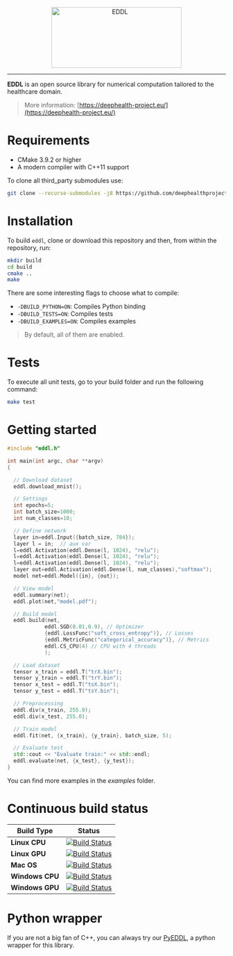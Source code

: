 <div align="center">
  <img src="https://raw.githubusercontent.com/salvacarrion/salvacarrion.github.io/master/assets/hot-linking/logo-eddl.png" alt="EDDL" height="140" width="300">
</div>

-----------------

**EDDL** is an open source library for numerical computation tailored to the healthcare domain.
> More information: [https://deephealth-project.eu/](https://deephealth-project.eu/)


# Requirements

- CMake 3.9.2 or higher
- A modern compiler with C++11 support

To clone all third_party submodules use:

```bash
git clone --recurse-submodules -j8 https://github.com/deephealthproject/eddl.git
```


# Installation

To build `eddl`, clone or download this repository and then, from within the repository, run:

```bash
mkdir build
cd build
cmake ..
make
```

There are some interesting flags to choose what to compile:

- `-DBUILD_PYTHON=ON`: Compiles Python binding
- `-DBUILD_TESTS=ON`: Compiles tests
- `-DBUILD_EXAMPLES=ON`: Compiles examples

> By default, all of them are enabled.


# Tests

To execute all unit tests, go to your build folder and run the following command:

```bash
make test
```


# Getting started

```c++
#include "eddl.h"

int main(int argc, char **argv)
{

  // Download dataset
  eddl.download_mnist();

  // Settings
  int epochs=5;
  int batch_size=1000;
  int num_classes=10;

  // Define network
  layer in=eddl.Input({batch_size, 784});
  layer l = in;  // aux var
  l=eddl.Activation(eddl.Dense(l, 1024), "relu");
  l=eddl.Activation(eddl.Dense(l, 1024), "relu");
  l=eddl.Activation(eddl.Dense(l, 1024), "relu");
  layer out=eddl.Activation(eddl.Dense(l, num_classes),"softmax");
  model net=eddl.Model({in}, {out});

  // View model
  eddl.summary(net);
  eddl.plot(net,"model.pdf");

  // Build model
  eddl.build(net,
            eddl.SGD(0.01,0.9), // Optimizer
            {eddl.LossFunc("soft_cross_entropy")}, // Losses
            {eddl.MetricFunc("categorical_accuracy")}, // Metrics
            eddl.CS_CPU(4) // CPU with 4 threads
            );

  // Load dataset
  tensor x_train = eddl.T("trX.bin");
  tensor y_train = eddl.T("trY.bin");
  tensor x_test = eddl.T("tsX.bin");
  tensor y_test = eddl.T("tsY.bin");

  // Preprocessing
  eddl.div(x_train, 255.0);
  eddl.div(x_test, 255.0);

  // Train model
  eddl.fit(net, {x_train}, {y_train}, batch_size, 5);

  // Evaluate test
  std::cout << "Evaluate train:" << std::endl;
  eddl.evaluate(net, {x_test}, {y_test});
}

```

You can find more examples in the _examples_ folder.


# Continuous build status

| **Build Type**  | **Status** |
|-------------|--------|
| **Linux CPU**   |  [![Build Status](https://travis-ci.org/salvacarrion/EDDL.svg?branch=master)](https://travis-ci.org/salvacarrion/EDDL)|
| **Linux GPU**   |  [![Build Status](https://travis-ci.org/salvacarrion/EDDL.svg?branch=master)](https://travis-ci.org/salvacarrion/EDDL)|
| **Mac OS**      |  [![Build Status](https://travis-ci.org/salvacarrion/EDDL.svg?branch=master)](https://travis-ci.org/salvacarrion/EDDL)|
| **Windows CPU** |  [![Build Status](https://travis-ci.org/salvacarrion/EDDL.svg?branch=master)](https://travis-ci.org/salvacarrion/EDDL)|
| **Windows GPU** |  [![Build Status](https://travis-ci.org/salvacarrion/EDDL.svg?branch=master)](https://travis-ci.org/salvacarrion/EDDL)|


# Python wrapper

If you are not a big fan of C++, you can always try our [PyEDDL](https://github.com/deephealthproject/pyeddl), a python wrapper for this library.
